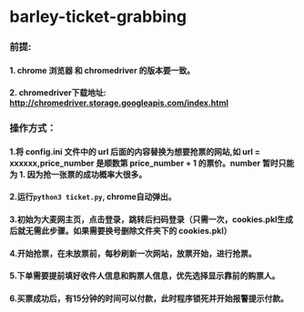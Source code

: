 <!--
 * @Author: zhaoyang.liang
 * @Github: https://github.com/LzyRapx
 * @Date: 2019-10-30 22:24:47
 -->
# barley-ticket-grabbing

### 前提: 
#### 1. chrome 浏览器 和 chromedriver 的版本要一致。
#### 2. chromedriver下载地址: http://chromedriver.storage.googleapis.com/index.html
### 操作方式：
#### 1.将 config.ini 文件中的 url 后面的内容替换为想要抢票的网站,如 url = xxxxxx,price_number 是顺数第 price_number + 1 的票价。number 暂时只能为 1. 因为抢一张票的成功概率大很多。

#### 2.运行```python3 ticket.py```, chrome自动弹出。

#### 3.初始为大麦网主页，点击登录，跳转后扫码登录（只需一次，cookies.pkl生成后就无需此步骤。如果需要换号删除文件夹下的 cookies.pkl）

#### 4.开始抢票，在未放票前，每秒刷新一次网站，放票开始，进行抢票。

#### 5.下单需要提前填好收件人信息和购票人信息，优先选择显示靠前的购票人。

#### 6.买票成功后，有15分钟的时间可以付款，此时程序锁死并开始报警提示付款。

